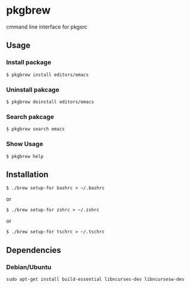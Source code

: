 # pkgbrew
cmmand line interface for pkgsrc

## Usage

### Install package

```
$ pkgbrew install editors/emacs
```

### Uninstall pakcage

```
$ pkgbrew deinstall editors/emacs
```

### Search pakcage

```
$ pkgbrew search emacs
```

### Show Usage

```
$ pkgbrew help
```

## Installation

```
$ ./brew setup-for bashrc > ~/.bashrc 
```
or
```
$ ./brew setup-for zshrc > ~/.zshrc 
```
or 
```
$ ./brew setup-for tschrc > ~/.tschrc 
```

## Dependencies

### Debian/Ubuntu

```
sudo apt-get install build-essential libncurses-dev libncursesw-dev
```